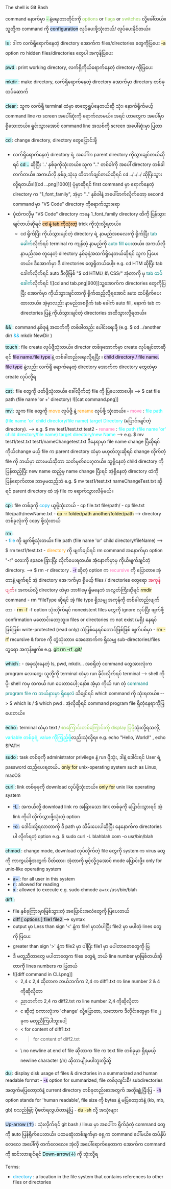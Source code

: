 
The shell is Git Bash

command နောက်မှာ <mark style="background: #BBFABBA6;"> - </mark> နဲ့ရေးတာတိုင်းကို <span style="color:rgb(146, 208, 80)">options</span> or <span style="color:rgb(146, 208, 80)">flags</span> or <span style="color:rgb(146, 208, 80)">switches</span> လို့ခေါ်တယ်။ သူတို့က command ကို <mark style="background: #ADCCFFA6;">configuration</mark> လုပ်ပေးဖို့သုံးတယ်/ လုပ်ပေးနိုင်တယ်။ 

<mark style="background: #ABF7F7A6;">ls </mark> : ဒါက လက်ရှိရောက်နေတဲ့ directory အောက်က files/directories တွေကိုပြပေး
	<mark style="background: #FFF3A3A6;">-a</mark> option က hidden files/directories တွေပါ အကုန်ပြပေး

<mark style="background: #ABF7F7A6;">pwd </mark> : print working directory, လက်ရှိကိုယ်ရောက်နေတဲ့ directory ကိုပြပေး

<mark style="background: #ABF7F7A6;">mkdir </mark>  : make directory, လက်ရှိရောက်နေတဲ့ directory အောက်မှာ directory တစ်ခုထပ်ဆောက်

<mark style="background: #ABF7F7A6;">clear </mark> : သူက လက်ရှိ terminal ထဲမှာ စာတွေရှူပ်နေတယ်ဆို သုံး၊ နောက်ရိုက်မယ့် command line က screen ‌အပေါ််ဆုံးကို ရောက်လာမယ်။ အရင် ဟာတွေက အပေါ်မှာရှိသေးတယ်။ ရှင်းသွားအောင် command line အသစ်ကို screen အပေါ်ဆုံးမှာ ပြတာ

<mark style="background: #ABF7F7A6;">cd </mark> : change directory, directory တွေပြောင်းဖို့
- လက်ရှိရောက်နေတဲ့ directory ရဲ့ အပေါ်က parent directory ကိုသွားချင်တယ်ဆိုရင် <mark style="background: #ABF7F7A6;">cd ..</mark> ဆိုပြီး '..' နှစ်ခုကိုသုံးတယ်။ သူက ".." တစ်ခါကို အပေါ် directory တစ်ခါတက်တယ်။ အကယ်လို နှစ်ခု,သုံးခု ထိတက်ချင်တယ်ဆိုရင် cd ../../../ ဆိုပြိးသွားလို့ရတယ်။![[cd ...png|1000]] ပုံမှာဆိုရင် first command မှာ ရောက်နေတဲ့ directory က "1_font_family", အဲ့မှာ ".." နှစ်ခါနဲ့ အပေါ်တက်လိုက်တော့ second command မှာ "VS Code" directory ကိုရောက်သွားရော
- ပုံထဲကလိုမှ "VS Code" directory ကနေ 1_font_family directory ထိကို ပြန်သွားချင်တယ်ဆိုရင် <mark style="background: #FFB86CA6;">cd နဲ့ tab ကိုသုံးတဲ့</mark> trick ကိုသုံးလို့ရတယ်။
	- cd ရိုက်ပြီး ကိုယ်သွားချင်တဲ့ directory ရဲ့ နာမည်အစလေးကို ရိုက်ပြီး <span style="color:rgb(0, 128, 128)">tab ခေါက်</span>လိုက်ရင် terminal က ကျန်တဲ့ နာမည်ကို<span style="color:rgb(0, 128, 128)"> auto fill ပေး</span>တယ်။ အကယ်လို နာမည်အစ တူနေတဲ့ directory နှစ်ခုနဲ့အထက်ရှိနေတယ်ဆိုရင် သူက ပြပေးတယ်။ ဒီအောက်မှာ ဒီ directories တွေရှိတယ်ပေါ့။ e.g. cd HTM ဆိုပြီး tab ခေါက်လိုက်ရင် auto ဒီလိုဖြစ် "$ cd HTML\ \&\ CSS/" အဲ့တာကို မှ <span style="color:rgb(0, 128, 128)">tab ထပ်ခေါက်</span>လိုက်ရင် ![[cd and tab.png|900]]သူ့အောက်က directories တွေကိုပြပြီး အောက်မှာ ကိုယ်သွားချင်တာကို ရိုက်ထည့်လို့ရအောင် auto ထပ်ရိုက်ပေးထားတယ်။ အဲ့မှာလည်း နာမည်အစရိုက် tab ခေါက် auto fill, နောက် tab က directories ပြနဲ့ ကိုယ်သွားချင်တဲ့ directories အထိသွားလို့ရတယ်။

<mark style="background: #ABF7F7A6;">&&  </mark> : command နှစ်ခုနဲ့ အထက်ကို တစ်ခါတည်း‌ ပေါင်းရေးဖို့ (e.g. $ cd ../another dir/ <span style="color:rgb(0, 176, 240)">&&</span> mkdir NewDir )

<mark style="background: #ABF7F7A6;">touch </mark> : file create လုပ်ဖို့သုံးတယ်။ director တစ်ခုအောက်မှာ create လုပ်ချင်တာဆိုရင် <mark style="background: #D2B3FFA6;">file name.file type </mark> နဲ့ တစ်ခါတည်းရေးလို့ရပြီး ၊ <mark style="background: #D2B3FFA6;">child directory / file name. file type</mark> နဲ့လည်း လက်ရှိ ရောက်နေတဲ့ directory အောက်က directory တွေထဲမှာ create လုပ်လို့ရ

<mark style="background: #ABF7F7A6;">cat </mark> : file တွေကို ဖတ်ဖို့သုံးတယ်။ ခေါ်လိုက်တဲ့ file ကို ပြပေးတာပေါ့။ --> $ cat file path (file name 'or +' directory) ![[cat command.png]]

<mark style="background: #ABF7F7A6;">mv </mark> : သူက file တွေကို <span style="color:rgb(255, 155, 0)">move</span> လုပ်ဖို့ နဲ့ <span style="color:rgb(255, 155, 0)">rename</span> လုပ်ဖို့ သုံးတယ်။
	- <span style="color:rgb(255, 105, 180)">move</span> : <span style="color:rgb(0, 255, 255)">file path (file name 'or' child directory/file name) target Directory</span> (ပြောင်းချင်တဲ့ directory). --> e.g. $ mv test1/test.txt test2
	- <span style="color:rgb(255, 105, 180)">rename</span> : <span style="color:rgb(0, 255, 255)">file path (file name 'or' child directory/file name) target directory/new Name</span> --> e.g. $ mv test1/test.txt test1/nameChangetest.txt 
	  ဒီနေရာမှာ file name change ပြီဆိုရင် ကိုယ်change မယ့် file က parent directory ထဲမှာ မဟုတ်ဘူးဆိုရင် change လိုက်တဲ့ file ကို ဘယ်မှာ ထားမယ်ဆိုတာ သတ်မှတ်ပေး၇တယ်။ သူရှိနေတဲ့ child directory ကိုပြန်ထည့်ပြီး new name ထည့်မှ name change ပြီးရင် အဲ့ရှိနေတဲ့ directory ထဲကို ပြန်ရောက်တာ။ ဘာမှမထည့်ဘဲ e.g. $ mv test1/test.txt nameChangeTest.txt ဆိုရင် parent directory ထဲ အဲ့ file က ရောက်သွားလိမ့်မယ်။

<mark style="background: #ABF7F7A6;">cp </mark> : file တစ်ခုကို <span style="color:rgb(0, 176, 240)">copy</span> ယူဖို့သုံးတယ်
	- cp file.txt file/path/
	- cp file.txt file/path/newName.txt
	- <mark style="background: #FFF3A3A6;">cp -r folder/path another/folder/path</mark> --> directory တစ်ခုလုံးကို copy ဖို့သုံးတယ်


<mark style="background: #ABF7F7A6;">rm </mark> :  
	- <span style="color:rgb(0, 176, 240)">file</span> ကို ဖျက်ဖို့သုံးတယ်။ file path (file name 'or' child directory/fileName) --> $ rm test1/test.txt
	- <span style="color:rgb(255, 155, 0)">directory</span> ကို ဖျက်ချင်ရင် rm command အနောက်မှာ option "-r" လေးကို space ခြားပြီး လိုက်ပေးရတယ်။ အဲ့နောက်မှာမှ ကိုယ်ဖျက်ချင်တဲ့ directory. --> $ rm -r directory . <mark style="background: #D2B3FFA6;">-r</mark> ဆိုတဲ့ option က <span style="color:rgb(255, 105, 180)">recursive </span> ကို ပြောတာ။ အဲ့တာနဲ့ ဖျက်ရင် အဲ့ directory အေ‌ာက်မှာ ရှိမယ့် files / directories တွေရော <span style="color:rgb(220, 20, 60)">အကုန်ပျက်</span>။ အကယ်လို့ directory ထဲမှာ ဘာfileမှ ရှိမနေဘဲ အလွတ်ကြီးဆိုရင် <mark style="background: #FFF3A3A6;">rmdir</mark> command 
	- rm \*fileType ဆိုရင် အဲ့ file type ရှိသမျှ အကုန်ကို တစ်ခါတည်းဖျက်တာ
	- <mark style="background: #FFF3A3A6;">rm -f</mark> -f option သုံးလိုက်ရင် nonexistent files ‌တွေကို ignore လုပ်ပြီး ဖျက်ဖို့ confirmation မတောင်းတော့ဘူး။ files or directories က not exist (မရှိ) နေ‌ရင်ဖြစ်ဖြစ်၊ write-protected (read only) ဘဲဖြစ်နေရင်တောင်ဖြစ်ဖြစ် ဖျက်ပစ်မှာ
	- <mark style="background: #FFF3A3A6;">rm -rf</mark> recursive & force ကို တွဲသုံးတာ။ အေအောက်က ရှိသမျှ sub-directories/files တွရော အကုန်ဖျက်။ e.g. <mark style="background: #BBFABBA6;">git rm -rf .git/</mark>


<mark style="background: #ABF7F7A6;">which </mark> : 
	- အခုသုံးနေ‌တဲ့ ls, pwd, mkdir... အစရှိတဲ့ command တွေအားလုံးက program လေးတွေ၊ သူတို့ကို terminal ထဲမှာ run ခိုင်းလိုက်ရင် terminal --> shell ကိုပို့၊ shell ကမှ တကယ် run ပေးတာပေါ့့နော်။ အဲ့မှာ ကိုယ် run တဲ့<span style="color:rgb(0, 128, 128)"> command program file က ဘယ်နားမှာ ရှိနေလဲ</span> သိချင်ရင် which command ကို သုံးရတယ်။ --> $ which ls / $ which pwd . အဲ့လိုဆိုရင် command program file ရှိတဲ့နေရာကိုပြပေးတယ်။

<mark style="background: #ABF7F7A6;">echo  </mark> : terminal ထဲမှာ text / <span style="color:rgb(146, 208, 80)">စာကြောင်းတစ်ကြောင်းကို display ပြဖို့</span>သုံးလို့ရသလို, <span style="color:rgb(0, 255, 255)">variable တစ်ခုရဲ့ value ကိုကြည့်ဖို့</span>လည်းသုံလို့ရ။ e.g. echo "Hello, World!" , echo $PATH


<mark style="background: #ABF7F7A6;">sudo </mark> : task တစ်ခုကို administrator privilege နဲ့ run ဖို့သုံး, ဒါနဲ့ ‌ဒေါင်းရင် User ရဲ့ password ထည့်ပေးရတယ်.. <mark style="background: #FFF3A3A6;">only for</mark> unix-operating system such as Linux, macOS

<mark style="background: #ABF7F7A6;">curl </mark> : link တစ်ခုခုကို download လုပ်ဖို့သုံးတယ်။ <mark style="background: #FFF3A3A6;">only for</mark> unix like operating system
- <mark style="background: #ADCCFFA6;">-L </mark> : အကယ်လို့ download link က အခြားသော link တစ်ခုကို ပြောင်းသွားရင် အဲ့ link ကိုပါ လိုက်သွားဖို့သုံးတဲ့ option
- <mark style="background: #ADCCFFA6;">-o </mark> : ‌ဒေါင်းလို့ရလာတာကို ဒီ path မှာ သိမ်းပေးပါဆိုပြီး နေနောက်က directories ပါ လိုက်ရတဲ့ option
e.g. $ sudo curl -L blahblah.com -o usr/bin/blah

<mark style="background: #ABF7F7A6;">chmod </mark> : change mode, download လုပ်လိုက်တဲ့ file တွေကို system က virus တွေကို ကာကွယ်ဖို့အတွက် ပိတ်ထား၊ အဲ့တာကို ဖွင့်လို့၇အောင် mode ပြောင်းဖို့။ only for unix-like operating system

- <mark style="background: #ADCCFFA6;">a+ </mark> : for all user in this system
- <mark style="background: #ADCCFFA6;">r </mark> : allowed for reading
- <mark style="background: #ADCCFFA6;">x </mark> : allowed to execute
e.g. sudo chmode a+rx /usr/bin/blah

<mark style="background: #ABF7F7A6;">diff </mark> : 
- file နှစ်ခုကြားမှာဖြစ်သွားတဲ့ အပြောင်းအလဲတွေကို ပြပေးတယ်
- <mark style="background: #CACFD9A6;">diff \[ options \] file1 file2 </mark> --> syntax
- output မှာ Less than sign '<' နဲ့က file1 မှာဘဲပါပြီး file2 မှာ မပါတဲ့ lines တွေကို ပြပေး
- greater than sign '>' နဲ့က file2 မှာ ပါပြီး file1 မှာ မပါတာတေတွေကို ပြ
- ဒီ မတူညီတာတွေ မပါတာတွေက files တွေရဲ့ ဘယ် line number မှာဖြစ်တယ်ဆိုတာကို lines numbers က ပြတယ်
- ![[diff command in CLI.png]] 
	- 2,4 c 2,4 ဆိုတာက ဘယ်ဘက်က 2,4 က diff1.txt က line number 2 & 4 ကိုဆိုလိုတာ
	- ညာဘက်က 2,4 က diff2.txt က line number 2,4 ကိုဆိုလိုတာ
	- c ဆိုတဲ့ စကားလုံးက 'change' လို့ပြောတာ, သဘောက ဒီလိုင်းတွေမှာ file ၂ ခုက မတူညီကြပါဘူးပေါ့
	- < for content of diff1.txt
	- > for content of diff2.txt
	- \\ no newline at end of file ဆိုတာက file က text file တစ်ခုမှာ ရှိရမယ့် newline character (/n) ဆိုတာမျိုးမပါဘူးလို့ဆို့

<mark style="background: #ABF7F7A6;">du </mark> : display disk usage of files & directories in a summarized and human readable format
	- <mark style="background: #D2B3FFA6;">-s</mark> option for summarized, file တစ်ခုချင်းစီ/ subdirectories အတွက်မပြတော့ဘဲနဲ့ current directory တစ်ခုတည်းစာအတွက် အတိုချုံ့ပြီးပြ
	- <mark style="background: #D2B3FFA6;">-h</mark> option stands for 'human readable', file size ကို bytes နဲ့ မပြတော့ဘဲနဲ့ (kb, mb, gb) စသည်ဖြင့် ပိုဖတ်ရလွယ်တာနဲ့ပြ
	- <mark style="background: #FFF3A3A6;">du -sh</mark> လို့ အသုံးများ
	
 
<mark style="background: #ADCCFFA6;">Up-arrow (↑)</mark> : သုံးလိုက်ရင် git bash / linux မှာ အပေါ်က ရိုက်ခဲ့တဲ့ command‌ တွေကို auto ပြန်ရိုက်ပေးတယ်။ ပထမဆုံးတစ်ချက်မှာ ရှေ့က command ပေါ််မယ်။ ထပ်နှိပ်လေလေ အပေါ််ကို တက်လေလေ။
	 အဲ့လို အပေါ်ရောက်နေတာက အောက်က command ကို ဆင်းလာချင်ရင် <mark style="background: #ABF7F7A6;">Down-arrow(↓)</mark> ကို သုံးလို့ရ

Terms:

- <span style="color:rgb(0, 176, 240)">directory</span> : a location in the file system that contains references to other files or directories
